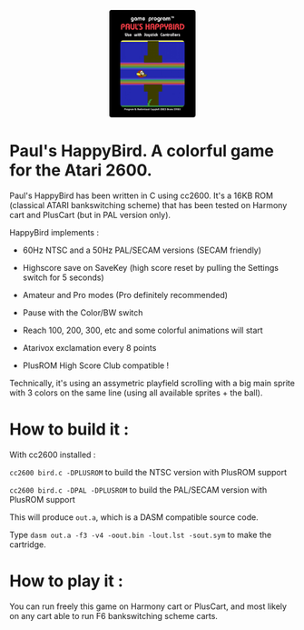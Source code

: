 <p align="center">
  <img src="happybird-label-main.jpg" width="30%" height="30%">
</p>

# Paul's HappyBird. A colorful game for the Atari 2600.

Paul's HappyBird has been written in C using cc2600. 
It's a 16KB ROM (classical ATARI bankswitching scheme) that has been
tested on Harmony cart and PlusCart (but in PAL version only). 

HappyBird implements :

- 60Hz NTSC and a 50Hz PAL/SECAM versions (SECAM friendly)

- Highscore save on SaveKey (high score reset by pulling the Settings switch for 5 seconds)

- Amateur and Pro modes (Pro definitely recommended)

- Pause with the Color/BW switch 

- Reach 100, 200, 300, etc and some colorful animations will start

- Atarivox exclamation every 8 points

- PlusROM High Score Club compatible !

Technically, it's using an assymetric playfield scrolling with a big main sprite with 3 colors
on the same line (using all available sprites + the ball).

# How to build it :

With cc2600 installed :

`cc2600 bird.c -DPLUSROM` to build the NTSC version with PlusROM support

`cc2600 bird.c -DPAL -DPLUSROM` to build the PAL/SECAM version with PlusROM support

This will produce `out.a`, which is a DASM compatible source code.

Type `dasm out.a -f3 -v4 -oout.bin -lout.lst -sout.sym` to make the cartridge.

# How to play it :

You can run freely this game on Harmony cart or PlusCart, and most likely on any cart able to run F6 bankswitching scheme
carts.

